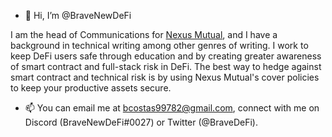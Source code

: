 - 👋 Hi, I’m @BraveNewDeFi

I am the head of Communications for [Nexus Mutual](https://twitter.com/NexusMutual), and I have a background in technical writing among other genres of writing. I work to keep DeFi users safe through education and by creating greater awareness of smart contract and full-stack risk in DeFi. The best way to hedge against smart contract and technical risk is by using Nexus Mutual's cover policies to keep your productive assets secure. 

- 📫 You can email me at bcostas99782@gmail.com, connect with me on Discord (BraveNewDeFi#0027) or Twitter (@BraveDeFi).

<!---
BraveNewDeFi/BraveNewDeFi is a ✨ special ✨ repository because its `README.md` (this file) appears on your GitHub profile.
You can click the Preview link to take a look at your changes.
--->

